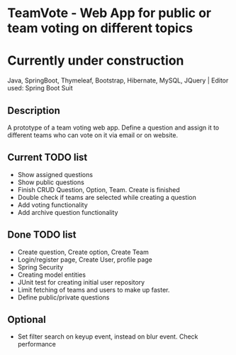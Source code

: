 # TeamVote - Web App for public or team voting on different topics
# Currently under construction
Java, SpringBoot, Thymeleaf, Bootstrap, Hibernate, MySQL, JQuery | Editor used: Spring Boot Suit

## Description
A prototype of a team voting web app. Define a question and assign it to different teams who can vote on it via email or on website.

## Current TODO list
* Show assigned questions
* Show public questions
* Finish CRUD Question, Option, Team. Create is finished
* Double check if teams are selected while creating a question
* Add voting functionality
* Add archive question functionality

## Done TODO list
* Create question, Create option, Create Team
* Login/register page, Create User, profile page
* Spring Security
* Creating model entities
* JUnit test for creating initial user repository
* Limit fetching of teams and users to make up faster. 
* Define public/private questions

## Optional
* Set filter search on keyup event, instead on blur event. Check performance

